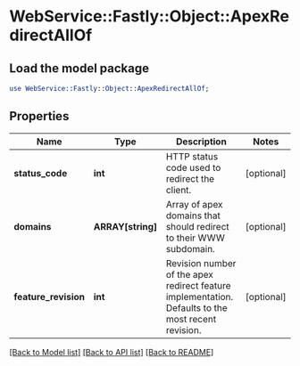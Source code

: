 # WebService::Fastly::Object::ApexRedirectAllOf

## Load the model package
```perl
use WebService::Fastly::Object::ApexRedirectAllOf;
```

## Properties
Name | Type | Description | Notes
------------ | ------------- | ------------- | -------------
**status_code** | **int** | HTTP status code used to redirect the client. | [optional] 
**domains** | **ARRAY[string]** | Array of apex domains that should redirect to their WWW subdomain. | [optional] 
**feature_revision** | **int** | Revision number of the apex redirect feature implementation. Defaults to the most recent revision. | [optional] 

[[Back to Model list]](../README.md#documentation-for-models) [[Back to API list]](../README.md#documentation-for-api-endpoints) [[Back to README]](../README.md)


